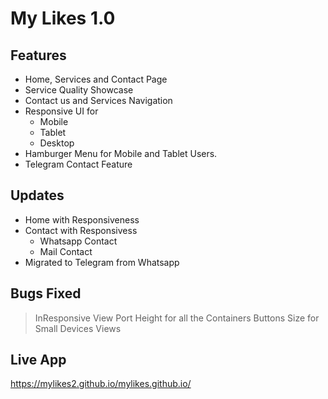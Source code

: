 # My Likes 1.0

## Features
 - Home, Services and Contact Page
 - Service Quality Showcase
 - Contact us and Services Navigation
 - Responsive UI for 
    - Mobile
    - Tablet
    - Desktop
 - Hamburger Menu for Mobile and Tablet Users.
 - Telegram Contact Feature

## Updates
 - Home with Responsiveness
 - Contact with Responsivess
    - Whatsapp Contact
    - Mail Contact
 - Migrated to Telegram from Whatsapp 

## Bugs Fixed
> InResponsive View Port Height for all the Containers
> Buttons Size for Small Devices Views

## Live App
https://mylikes2.github.io/mylikes.github.io/